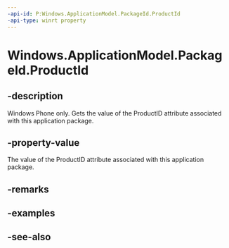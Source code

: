 ```yaml
---
-api-id: P:Windows.ApplicationModel.PackageId.ProductId
-api-type: winrt property
---
```


<!-- Property syntax
public string ProductId { get; }
-->

# Windows.ApplicationModel.PackageId.ProductId

## -description
Windows Phone only. Gets the value of the ProductID attribute associated with this application package.

## -property-value
The value of the ProductID attribute associated with this application package.

## -remarks

## -examples

## -see-also
